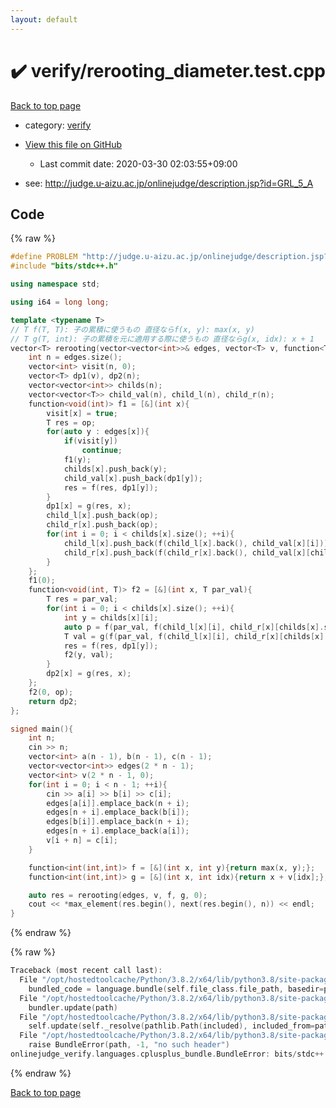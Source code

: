 ```yaml
---
layout: default
---
```


<!-- mathjax config similar to math.stackexchange -->
<script type="text/javascript" async
  src="https://cdnjs.cloudflare.com/ajax/libs/mathjax/2.7.5/MathJax.js?config=TeX-MML-AM_CHTML">
</script>
<script type="text/x-mathjax-config">
  MathJax.Hub.Config({
    TeX: { equationNumbers: { autoNumber: "AMS" }},
    tex2jax: {
      inlineMath: [ ['$','$'] ],
      processEscapes: true
    },
    "HTML-CSS": { matchFontHeight: false },
    displayAlign: "left",
    displayIndent: "2em"
  });
</script>

<script type="text/javascript" src="https://cdnjs.cloudflare.com/ajax/libs/jquery/3.4.1/jquery.min.js"></script>
<script src="https://cdn.jsdelivr.net/npm/jquery-balloon-js@1.1.2/jquery.balloon.min.js" integrity="sha256-ZEYs9VrgAeNuPvs15E39OsyOJaIkXEEt10fzxJ20+2I=" crossorigin="anonymous"></script>
<script type="text/javascript" src="../../assets/js/copy-button.js"></script>
<link rel="stylesheet" href="../../assets/css/copy-button.css" />


# :heavy_check_mark: verify/rerooting_diameter.test.cpp

<a href="../../index.html">Back to top page</a>

* category: <a href="../../index.html#e8418d1d706cd73548f9f16f1d55ad6e">verify</a>
* <a href="{{ site.github.repository_url }}/blob/master/verify/rerooting_diameter.test.cpp">View this file on GitHub</a>
    - Last commit date: 2020-03-30 02:03:55+09:00


* see: <a href="http://judge.u-aizu.ac.jp/onlinejudge/description.jsp?id=GRL_5_A">http://judge.u-aizu.ac.jp/onlinejudge/description.jsp?id=GRL_5_A</a>


## Code

<a id="unbundled"></a>
{% raw %}
```cpp
#define PROBLEM "http://judge.u-aizu.ac.jp/onlinejudge/description.jsp?id=GRL_5_A"
#include "bits/stdc++.h"

using namespace std;

using i64 = long long;

template <typename T>
// T f(T, T): 子の累積に使うもの 直径ならf(x, y): max(x, y)
// T g(T, int): 子の累積を元に適用する際に使うもの 直径ならg(x, idx): x + 1
vector<T> rerooting(vector<vector<int>>& edges, vector<T> v, function<T(T, T)> f, function<T(T, int)> g, T op){
    int n = edges.size();
    vector<int> visit(n, 0);
    vector<T> dp1(v), dp2(n);
    vector<vector<int>> childs(n);
    vector<vector<T>> child_val(n), child_l(n), child_r(n);
    function<void(int)> f1 = [&](int x){
        visit[x] = true;
        T res = op;
        for(auto y : edges[x]){
            if(visit[y])
                continue;
            f1(y);
            childs[x].push_back(y);
            child_val[x].push_back(dp1[y]);
            res = f(res, dp1[y]);
        }
        dp1[x] = g(res, x);
        child_l[x].push_back(op);
        child_r[x].push_back(op);
        for(int i = 0; i < childs[x].size(); ++i){
            child_l[x].push_back(f(child_l[x].back(), child_val[x][i]));
            child_r[x].push_back(f(child_r[x].back(), child_val[x][childs[x].size() - i - 1]));
        }
    };
    f1(0);
    function<void(int, T)> f2 = [&](int x, T par_val){
        T res = par_val;
        for(int i = 0; i < childs[x].size(); ++i){
            int y = childs[x][i];
            auto p = f(par_val, f(child_l[x][i], child_r[x][childs[x].size() - i - 1]));
            T val = g(f(par_val, f(child_l[x][i], child_r[x][childs[x].size() - i - 1])), y);
            res = f(res, dp1[y]);
            f2(y, val);
        }
        dp2[x] = g(res, x);
    };
    f2(0, op);
    return dp2;
};

signed main(){
    int n;
    cin >> n;
    vector<int> a(n - 1), b(n - 1), c(n - 1);
    vector<vector<int>> edges(2 * n - 1);
    vector<int> v(2 * n - 1, 0);
    for(int i = 0; i < n - 1; ++i){
        cin >> a[i] >> b[i] >> c[i];
        edges[a[i]].emplace_back(n + i);
        edges[n + i].emplace_back(b[i]);
        edges[b[i]].emplace_back(n + i);
        edges[n + i].emplace_back(a[i]);
        v[i + n] = c[i];
    }

    function<int(int,int)> f = [&](int x, int y){return max(x, y);};
    function<int(int,int)> g = [&](int x, int idx){return x + v[idx];};

    auto res = rerooting(edges, v, f, g, 0);
    cout << *max_element(res.begin(), next(res.begin(), n)) << endl;
}
```
{% endraw %}

<a id="bundled"></a>
{% raw %}
```cpp
Traceback (most recent call last):
  File "/opt/hostedtoolcache/Python/3.8.2/x64/lib/python3.8/site-packages/onlinejudge_verify/docs.py", line 340, in write_contents
    bundled_code = language.bundle(self.file_class.file_path, basedir=pathlib.Path.cwd())
  File "/opt/hostedtoolcache/Python/3.8.2/x64/lib/python3.8/site-packages/onlinejudge_verify/languages/cplusplus.py", line 170, in bundle
    bundler.update(path)
  File "/opt/hostedtoolcache/Python/3.8.2/x64/lib/python3.8/site-packages/onlinejudge_verify/languages/cplusplus_bundle.py", line 282, in update
    self.update(self._resolve(pathlib.Path(included), included_from=path))
  File "/opt/hostedtoolcache/Python/3.8.2/x64/lib/python3.8/site-packages/onlinejudge_verify/languages/cplusplus_bundle.py", line 162, in _resolve
    raise BundleError(path, -1, "no such header")
onlinejudge_verify.languages.cplusplus_bundle.BundleError: bits/stdc++.h: line -1: no such header

```
{% endraw %}

<a href="../../index.html">Back to top page</a>

